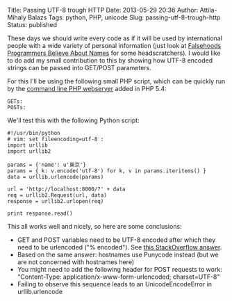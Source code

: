 Title: Passing UTF-8 trough HTTP
Date: 2013-05-29 20:36
Author: Attila-Mihaly Balazs
Tags: python, PHP, unicode
Slug: passing-utf-8-trough-http
Status: published

These days we should write every code as if it will be used by
international people with a wide variety of personal information (just
look at [Falsehoods Programmers Believe About
Names](http://www.kalzumeus.com/2010/06/17/falsehoods-programmers-believe-about-names/)
for some headscratchers). I would like to do add my small contribution
to this by showing how UTF-8 encoded strings can be passed into GET/POST
parameters.

For this I'll be using the following small PHP script, which can be
quickly run by the [command line PHP
webserver](http://php.net/manual/en/features.commandline.webserver.php)
added in PHP 5.4:

</code>

    GETs: 
    POSTs: 

</code>

We'll test this with the following Python script:

    #!/usr/bin/python
    # vim: set fileencoding=utf-8 :
    import urllib
    import urllib2

    params = {'name': u'東京'}
    params = { k: v.encode('utf-8') for k, v in params.iteritems() }
    data = urllib.urlencode(params)

    url = 'http://localhost:8000/?' + data
    req = urllib2.Request(url, data)
    response = urllib2.urlopen(req)

    print response.read()

</code>

This all works well and nicely, so here are some conclusions:

-   GET and POST variables need to be UTF-8 encoded after which they
    need to be urlencoded ("% encoded"). See [this StackOverflow
    answer](http://stackoverflow.com/a/1549498/1265).
-   Based on the same answer: hostnames use Punycode instead (but we are
    not concerned with hostnames here)
-   You might need to add the following header for POST requests to
    work: "Content-Type: application/x-www-form-urlencoded;
    charset=UTF-8"
-   Failing to observe this sequence leads to an UnicodeEncodeError in
    urllib.urlencode

